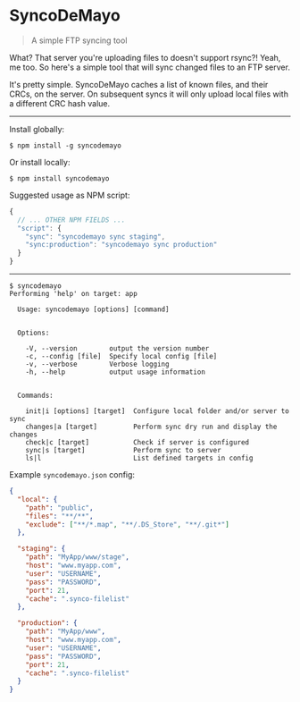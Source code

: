 # SyncoDeMayo
> A simple FTP syncing tool

What? That server you're uploading files to doesn't support rsync?! Yeah, me too. So here's a simple tool that will sync changed files to an FTP server.

It's pretty simple. SyncoDeMayo caches a list of known files, and their CRCs, on the server. On subsequent syncs it will only upload local files with a different CRC hash value.

---

Install globally:
```
$ npm install -g syncodemayo
```

Or install locally:
```
$ npm install syncodemayo
```

Suggested usage as NPM script:
```js
{
  // ... OTHER NPM FIELDS ...
  "script": {
    "sync": "syncodemayo sync staging",
    "sync:production": "syncodemayo sync production"
  }
}
```

---

```
$ syncodemayo
Performing 'help' on target: app

  Usage: syncodemayo [options] [command]


  Options:

    -V, --version        output the version number
    -c, --config [file]  Specify local config [file]
    -v, --verbose        Verbose logging
    -h, --help           output usage information


  Commands:

    init|i [options] [target]  Configure local folder and/or server to sync
    changes|a [target]         Perform sync dry run and display the changes
    check|c [target]           Check if server is configured
    sync|s [target]            Perform sync to server
    ls|l                       List defined targets in config
```


Example `syncodemayo.json` config:

```json
{
  "local": {
    "path": "public",
    "files": "**/**",
    "exclude": ["**/*.map", "**/.DS_Store", "**/.git*"]
  },

  "staging": {
    "path": "MyApp/www/stage",
    "host": "www.myapp.com",
    "user": "USERNAME",
    "pass": "PASSWORD",
    "port": 21,
    "cache": ".synco-filelist"
  },

  "production": {
    "path": "MyApp/www",
    "host": "www.myapp.com",
    "user": "USERNAME",
    "pass": "PASSWORD",
    "port": 21,
    "cache": ".synco-filelist"
  }
}
```